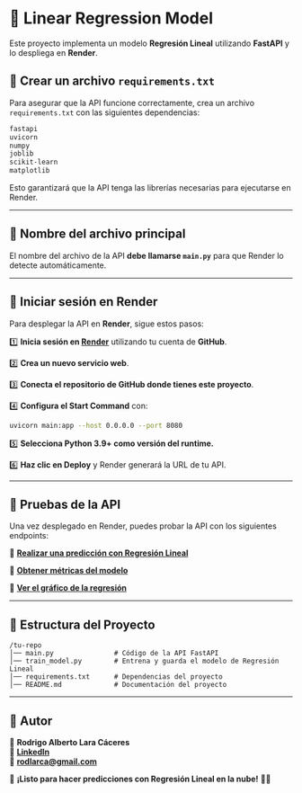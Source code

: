 # 📌 Linear Regression Model

Este proyecto implementa un modelo **Regresión Lineal** utilizando **FastAPI** y lo despliega en **Render**.

## 🔹 Crear un archivo `requirements.txt`

Para asegurar que la API funcione correctamente, crea un archivo `requirements.txt` con las siguientes dependencias:

```bash
fastapi
uvicorn
numpy
joblib
scikit-learn
matplotlib
```

Esto garantizará que la API tenga las librerías necesarias para ejecutarse en Render.

---

## 🔹 Nombre del archivo principal

El nombre del archivo de la API **debe llamarse `main.py`** para que Render lo detecte automáticamente.

---

## 🔹 Iniciar sesión en Render

Para desplegar la API en **Render**, sigue estos pasos:

1️⃣ **Inicia sesión en [Render](https://render.com/)** utilizando tu cuenta de **GitHub**.  

2️⃣ **Crea un nuevo servicio web**.  

3️⃣ **Conecta el repositorio de GitHub donde tienes este proyecto**.  

4️⃣ **Configura el Start Command** con:  

```bash
uvicorn main:app --host 0.0.0.0 --port 8080
```

5️⃣ **Selecciona Python 3.9+ como versión del runtime.**  

6️⃣ **Haz clic en Deploy** y Render generará la URL de tu API.  

---

## 🔹 Pruebas de la API

Una vez desplegado en Render, puedes probar la API con los siguientes endpoints:

🔹 **[Realizar una predicción con Regresión Lineal](https://fastapi-ml-kogt.onrender.com/predict?x=5.0)**

🔹 **[Obtener métricas del modelo](https://fastapi-ml-kogt.onrender.com/metrics)**

🔹 **[Ver el gráfico de la regresión](https://fastapi-ml-kogt.onrender.com/plot)**

---

## 🔹 Estructura del Proyecto

```
/tu-repo
│── main.py               # Código de la API FastAPI
│── train_model.py        # Entrena y guarda el modelo de Regresión Lineal
│── requirements.txt      # Dependencias del proyecto
│── README.md             # Documentación del proyecto
```

---

## 🎯 Autor

📌 **Rodrigo Alberto Lara Cáceres**\
🔗 **[LinkedIn](https://www.linkedin.com/in/rodrigo-lara-caceres/)**\
📧 **[rodlarca@gmail.com](mailto:rodlarca@gmail.com)**

🚀 **¡Listo para hacer predicciones con Regresión Lineal en la nube!** 🎯🔥